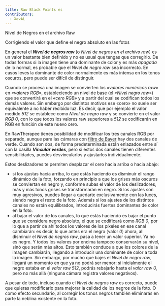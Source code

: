 ```yaml
---
title: Raw Black Points es
contributors:
  - XavAL
---
```


<div class="pagetitle">

Nivel de Negros en el archivo Raw

</div>
<div class="headline">

Corrigiendo el valor que define el negro absoluto en las fotos

</div>

En general el ***Nivel de negros raw*** (o *Nivel de negros en el
archivo raw*) es un valor bastante bien definido y no es usual que
tengas que corregirlo. De todas formas si la imagen tiene una dominante
de color y es más *apagada* de lo normal, es probable que el *Nivel de
negro raw* sea incorrecto. En casos leves la dominante de color
normalmente es más intensa en los tonos oscuros, pero puede ser difícil
de distinguir.

Cuando se procesa una imagen se convierten los *«valores numéricos raw»*
en *«valores RGB»*, estableciendo un nivel de base (el *«Nivel negro
raw»*) que se convertirá en el *«cero RGB»* y a partir del cual se
codifican todos los demás valores. Sin embargo por distintos motivos ese
«cero» no suele ser equivalente a no haber recibido luz. Es decir, que
por ejemplo el valor medido *512* se establece como *Nivel de negro raw*
y se convierte en el valor *RGB 0*, con lo que todos los valores raw
superiores a *512* se codificarán en RGB en función de este nuevo cero.

En RawTherapee tienes posibilidad de modificar los tres canales RGB por
separado, aunque para las cámaras con [filtro de
Bayer](https://es.wikipedia.org/wiki/Mosaico_de_Bayer) hay dos canales
de verde. Cuando son dos, de forma predeterminada están enlazados entre
sí con la casilla ***Vincular verdes***, pero si estos dos canales
tienen diferentes sensibilidades, puedes desvincularlos y ajustarlos
individualmente.

Estos deslizadores te permiten desplazar el cero hacia arriba o hacia
abajo:

- si los ajustas hacia arriba, lo que estás haciendo es disminuir el
  rango dinámico de la foto, forzando en principio a que los grises más
  oscuros se conviertan en negro y, conforme subas el valor de los
  deslizadores, más y más tonos grises se transformarán en negro. Si los
  ajustes son muy agresivos, puedes llegar a quedarte exclusivamente con
  las luces, siendo negra el resto de la foto. Además si los ajustes de
  los distintos canales no están equilibrados, introducirás fuertes
  dominantes de color en la foto.
- al bajar el valor de los canales, lo que estás haciendo es bajar el
  punto que se considera negro absoluto, el que se codificará como *RGB
  0*, por lo que a partir de ahí todos los valores de los píxeles en ese
  canal cambiarán: es decir, lo que antes era el negro (valor *0*)
  ahora, al disminuir el *Nivel de negros raw*, pasa a tener un valor
  superior. Ya no es negro. Y todos los valores por encima tampoco
  conservarán su nivel, sinó que serán más altos. Esto también conduce a
  que los colores de la imagen cambiarán, llegando a introducir una
  dominante de color a toda la imagen. Sin embargo, por mucho que bajes
  el *Nivel de negro raw*, llegará un momento en que ya no podrá ser
  menor: si inicialmente el negro estaba en el *valor raw 512*, podrás
  rebajarlo hasta el *valor raw 0*, pero no más allá (ninguna cámara
  registra valores negativos).

A pesar de todo, incluso cuando el *Nivel de negros raw* es correcto,
puede que quieras modificarlo para mejorar la calidad de los negros de
la foto. O como efecto secundario, al corregir los tonos negros también
eliminarás en parte la neblina existente en la foto.
